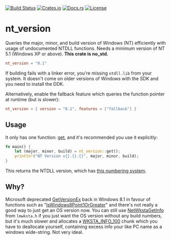 [![Build Status](https://ci.appveyor.com/api/projects/status/bqhc99s3k0bm1qv3?svg=true)](https://ci.appveyor.com/project/viri/nt-version)
[![Crates.io](https://img.shields.io/crates/v/nt_version)](https://crates.io/crates/nt_version)
[![Docs.rs](https://docs.rs/nt_version/badge.svg)](https://docs.rs/nt_version/)
[![License](https://img.shields.io/github/license/notviri/nt_version)](https://unlicense.org/)
# nt_version
Queries the major, minor, and build version of Windows (NT) efficiently with usage of undocumented NTDLL functions. Needs a minimum version of NT 5.1 (Windows XP or above). **This crate is no_std.**
```toml
nt_version = "0.1"
```
If building fails with a linker error, you're missing `ntdll.lib` from your system.
It doesn't come on older versions of Windows with the SDK and you need to install the DDK.

Alternatively, enable the fallback feature which queries the function pointer at runtime (but is slower):
```toml
nt_version = { version = "0.1", features = ["fallback"] }
```

## Usage
It only has one function: [get](https://docs.rs/nt_version/0.1.0/nt_version/fn.get.html), and it's recommended you use it explicitly:

```rust
fn main() {
    let (major, minor, build) = nt_version::get();
    println!("NT Version v{}.{}.{}", major, minor, build);
}
```
This returns the NTDLL version, which has [this numbering system](http://www.geoffchappell.com/studies/windows/win32/ntdll/history/index.htm).

## Why?
Microsoft deprecated [GetVersionEx](https://docs.microsoft.com/en-us/windows/win32/api/sysinfoapi/nf-sysinfoapi-getversionexa)
back in Windows 8.1 in favour of functions such as "[IsWindows8Point1OrGreater](https://docs.microsoft.com/en-us/windows/win32/sysinfo/version-helper-apis)" and there's not really a good way to just get an OS version now. You can still use [NetWkstaGetInfo](https://docs.microsoft.com/en-us/windows/win32/api/lmwksta/nf-lmwksta-netwkstagetinfo) from `lmwksta.h`
if you just want the OS version without any build numbers, but it's much slower and allocates a [WKSTA_INFO_100](https://docs.microsoft.com/en-us/windows/win32/api/lmwksta/ns-lmwksta-wksta_info_100) chunk which you have to deallocate yourself,
containing excess info your like PC name as a windows wide-string. Not very ideal.
